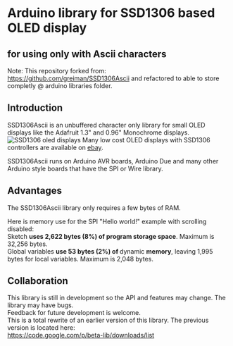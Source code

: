 # Arduino library for SSD1306 based OLED display
## for using only with Ascii characters

Note: This repository forked from: https://github.com/greiman/SSD1306Ascii
and refactored to able to store completly @ arduino libraries folder.

## Introduction
SSD1306Ascii is an unbuffered character only library for small OLED
displays like the Adafruit 1.3" and 0.96" Monochrome displays.
![SSD1306 oled displays](https://raw.githubusercontent.com/bbkbarbar/Arduino-SSD1306Ascii/master/ssd1306sample.jpg)
Many low cost OLED displays with SSD1306 controllers are available on [ebay](http://www.ebay.com/sch/i.html?_odkw=ssd1306+display+module&_sop=15&_osacat=0&_from=R40&_trksid=p2045573.m570.l1313.TR0.TRC0.H0.Xssd1306+display+i2c.TRS0&_nkw=ssd1306+display+i2c&_sacat=0).

SSD1306Ascii runs on Arduino AVR boards, Arduino Due and many other
Arduino style boards that have the SPI or Wire library.

## Advantages
The SSD1306Ascii library only requires a few bytes of RAM.

Here is memory use for the SPI "Hello world!" example with
scrolling disabled: <br>
Sketch <b>uses 2,622 bytes (8%) of program storage space</b>.
Maximum is 32,256 bytes. <br>
Global variables <b>use 53 bytes (2%) of </b>dynamic <b>memory</b>, leaving 1,995
bytes for local variables. Maximum is 2,048 bytes.

## Collaboration
This library is still in development so the API and features may
change. The library may have bugs. <br>
Feedback for future development is welcome.<br>
This is a total rewrite of an earlier version of this library.
The previous version is located here: <br>
https://code.google.com/p/beta-lib/downloads/list
